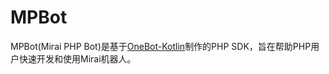 # MPBot
MPBot(Mirai PHP Bot)是基于[OneBot-Kotlin](https://github.com/yyuueexxiinngg/onebot-kotlin)制作的PHP SDK，旨在帮助PHP用户快速开发和使用Mirai机器人。
